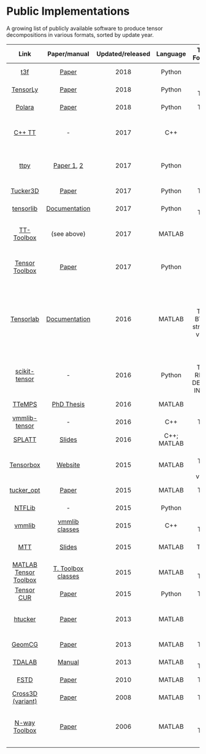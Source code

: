# Public Implementations

A growing list of publicly available software to produce tensor decompositions in various formats, sorted by update year.

| Link |  Paper/manual | Updated/released | Language | Tensor Format(s) | Type
|:--:|:--:|:--:|:--:|:--:|:--:|
| [t3f](https://github.com/Bihaqo/t3f) | [Paper](https://arxiv.org/abs/1801.01928) | 2018 | Python | TT | Regression; deep learning
| [TensorLy](https://tensorly.github.io/stable/index.html) | [Paper](https://arxiv.org/abs/1610.09555) | 2018 | Python | Cp; Tucker | Tensor regression
| [Polara](https://github.com/Evfro/polara) | [Paper](https://arxiv.org/abs/1607.04228) | 2018 | Python | Tucker | Sparse compression
| [C++ TT](https://bitbucket.org/dzheltkov/c-tt-library) | - | 2017 | C++ | TT | Dense compression; adaptive sampling
| [ttpy](https://github.com/oseledets/ttpy) | [Paper 1](http://spring.inm.ras.ru/osel/wp-content/plugins/wp-publications-archive/openfile.php?action=open&file=28), [2](http://www.mat.uniroma2.it/~tvmsscho/papers/Tyrtyshnikov5.pdf) | 2017 | Python | TT | Dense compression; adaptive sampling
| [Tucker3D](https://github.com/rakhuba/tucker3d) | [Paper](http://arxiv.org/pdf/1402.5649.pdf) | 2017 | Python | Tucker | Adaptive sampling
| [tensorlib](https://github.com/tensorlib/tensorlib) | [Documentation](http://tensorlib.github.io/) | 2017 | Python | CP; Tucker | Dense compression
| [TT-Toolbox](https://github.com/oseledets/TT-Toolbox) | (see above) | 2017 | MATLAB | TT | Dense compression; adaptive sampling
| [Tensor Toolbox](https://pypi.python.org/pypi/TensorToolbox/) | [Paper](http://epubs.siam.org/doi/pdf/10.1137/15M1036919) | 2017 | Python | TT | Dense compression; adaptive sampling
| [Tensorlab](http://www.tensorlab.net/) | [Documentation](http://www.tensorlab.net/doc/) | 2016 | MATLAB | CP; Tucker; BTD; TT; structured variants | Dense and sparse compression (with optional constraints); tensor completion; adaptive sampling
| [scikit-tensor](https://github.com/mnick/scikit-tensor) | - | 2016 | Python | CP; Tucker; RESCAL; DEDICOM; INDSCAL | Dense/sparse compression
| [TTeMPS](http://anchp.epfl.ch/TTeMPS) | [PhD Thesis](https://infoscience.epfl.ch/record/217938) | 2016 | MATLAB | TT | Tensor completion
| [vmmlib-tensor](https://github.com/rballester/vmmlib-tensor) | - | 2016 | C++ | Tucker | Dense compression
| [SPLATT](http://shaden.io/splatt.html) | [Slides](http://www.shaden.io/pdf/2015-Smith-SPLATT-slides.pdf) | 2016 | C++; MATLAB | CP | Sparse compression
| [Tensorbox](http://www.bsp.brain.riken.jp/~phan/index.html#tensorbox) | [Website](http://www.bsp.brain.riken.jp/~phan/) | 2015 | MATLAB | CP, Tucker and variants | Dense compression (with various constraints)
| [tucker_opt](http://www.lair.irb.hr/ikopriva/Data/PhD_Students/mfilipovic/tucker_low_rank_completion_codes.zip) | [Paper](http://www.lair.irb.hr/ikopriva/Data/PhD_Students/mfilipovic/tc_paper.pdf) | 2015 | MATLAB | Tucker | Tensor completion
| [NTFLib](https://github.com/stitchfix/NTFLib) | - | 2015 | Python | NTF | Sparse compression
| [vmmlib](https://github.com/VMML/vmmlib) | [vmmlib classes](https://files.ifi.uzh.ch/vmml/ta_tutorial/vmmlib_ta_classes.pdf) | 2015 | C++ | CP; Tucker | Dense compression
| [MTT](https://github.com/andrewssobral/mtt) | [Slides](http://www.slideshare.net/andrewssobral/matrix-and-tensor-tools-for-computer-vision) | 2015 | MATLAB | CP; Tucker; NTF | Dense compression
| [MATLAB Tensor Toolbox](http://www.sandia.gov/~tgkolda/TensorToolbox/index-2.6.html) | [T. Toolbox classes](http://dl.acm.org/citation.cfm?doid=1186785.1186794) | 2015 | MATLAB | CP; Tucker | Dense/sparse compression
| [Tensor CUR](https://github.com/arvindks/tensorcur) | [Paper](http://arxiv.org/pdf/1511.05208v3) | 2015 | Python | Tucker | Adaptive sampling
| [htucker](http://anchp.epfl.ch/htucker) | [Paper](http://sma.epfl.ch/~anchpcommon/publications/htucker.pdf) | 2013 | MATLAB | HT | Dense compression; adaptive samping
| [GeomCG](http://anchp.epfl.ch/geomCG) | [Paper](http://sma.epfl.ch/~anchpcommon/publications/tensorcompletion.pdf) | 2013 | MATLAB | Tucker | Tensor completion
| [TDALAB](http://bsp.brain.riken.jp/TDALAB/) | [Manual](http://bsp.brain.riken.jp/~zhougx/tdalab/tdalab_guide.pdf) | 2013 | MATLAB | CP; Tucker | Dense compression
| [FSTD](web.fi.uba.ar/~ccaiafa/Code/FSTD1_package.rar) | [Paper](http://ac.els-cdn.com/S0024379510001394/1-s2.0-S0024379510001394-main.pdf?_tid=2b4511cc-51c3-11e6-8551-00000aab0f01&acdnat=1469381116_ac0c8c104651f51a54c0664b7b9466cf) | 2010 | MATLAB | Tucker | Adaptive sampling
| [Cross3D (variant)](http://spring.inm.ras.ru/osel/download/3d.tgz) | [Paper](http://spring.inm.ras.ru/osel/wp-content/plugins/wp-publications-archive/openfile.php?action=open&file=5) | 2008 | MATLAB | Tucker | Adaptive sampling
| [N-way Toolbox](http://www.models.life.ku.dk/nwaytoolbox) | [Paper](http://www.models.life.ku.dk/sites/default/files/TheNwayToolboxforMATLAB.pdf) | 2006 | MATLAB | CP, Tucker | Dense compression (optionally with missing values)
